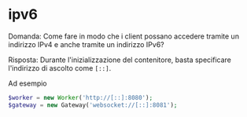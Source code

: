 # ipv6

Domanda: Come fare in modo che i client possano accedere tramite un indirizzo IPv4 e anche tramite un indirizzo IPv6?

Risposta: Durante l'inizializzazione del contenitore, basta specificare l'indirizzo di ascolto come ```[::]```.

Ad esempio
```php
$worker = new Worker('http://[::]:8080');
$gateway = new Gateway('websocket://[::]:8081');
```

